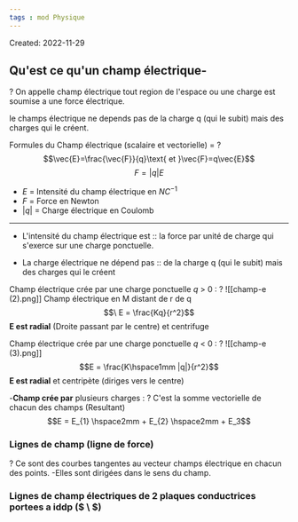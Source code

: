 ```yaml
---
tags : mod Physique
---
```

Created: 2022-11-29

## Qu'est ce qu'un champ électrique-
?
On appelle champ électrique tout region de l'espace ou une charge est soumise a une force électrique. 
<!--SR:!2023-02-27,19,223-->

le champs électrique ne depends pas de la charge q (qui le subit) mais des charges qui le créent.

Formules du Champ électrique (scalaire et vectorielle) =
?
$$\vec{E}=\frac{\vec{F}}{q}\text{ et }\vec{F}=q\vec{E}$$
$$F=|q|E$$
-  $E$ = Intensité du champ électrique en $NC^{-1}$
- $F$ = Force en Newton 
- $|q|$ = Charge électrique en Coulomb
---
<!--SR:!2023-01-25,1,163-->

- L'intensité du champ électrique est :: la force par unité de charge qui s'exerce sur une charge ponctuelle.
<!--SR:!2023-01-24,1,203-->

- La charge électrique ne dépend pas :: de la charge q (qui le subit) mais des charges qui le créent
<!--SR:!2023-03-05,25,210-->

Champ électrique crée par une charge ponctuelle  $q$ > 0 :
?
![[champ-e (2).png]]
Champ électrique en M distant de r de q 
$$\ E = \frac{Kq}{r^2}$$ **E est radial** (Droite passant par le centre) et centrifuge 
<!--SR:!2023-03-18,38,263-->


Champ électrique crée par une charge ponctuelle  $q$ < 0 :
?
![[champ-e (3).png]]
$$E = \frac{K\hspace1mm |q|}{r^2}$$
**E est radial** et centripète (diriges vers le centre)
<!--SR:!2023-03-15,35,243-->

-**Champ crée par** plusieurs charges :
?
C'est la somme vectorielle de chacun des champs (Resultant)
$$E = E_{1} \hspace2mm + E_{2} \hspace2mm + E_3$$
<!--SR:!2023-02-05,13,263-->


### Lignes de champ (ligne de force) 
?
Ce sont des courbes tangentes au vecteur champs électrique en chacun des points. 
-Elles sont dirigées dans le sens du champ.
<!--SR:!2023-01-26,2,206-->

### Lignes de champ électriques de 2 plaques conductrices portees a iddp ($ \ $)